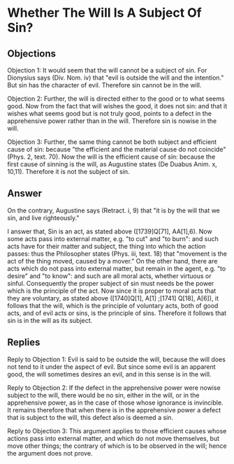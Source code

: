 # Whether The Will Is A Subject Of Sin?

## Objections

Objection 1: It would seem that the will cannot be a subject of sin. For Dionysius says (Div. Nom. iv) that "evil is outside the will and the intention." But sin has the character of evil. Therefore sin cannot be in the will.

Objection 2: Further, the will is directed either to the good or to what seems good. Now from the fact that will wishes the good, it does not sin: and that it wishes what seems good but is not truly good, points to a defect in the apprehensive power rather than in the will. Therefore sin is nowise in the will.

Objection 3: Further, the same thing cannot be both subject and efficient cause of sin: because "the efficient and the material cause do not coincide" (Phys. 2, text. 70). Now the will is the efficient cause of sin: because the first cause of sinning is the will, as Augustine states (De Duabus Anim. x, 10,11). Therefore it is not the subject of sin.

## Answer

On the contrary, Augustine says (Retract. i, 9) that "it is by the will that we sin, and live righteously."

I answer that, Sin is an act, as stated above ([1739]Q[71], AA[1],6). Now some acts pass into external matter, e.g. "to cut" and "to burn": and such acts have for their matter and subject, the thing into which the action passes: thus the Philosopher states (Phys. iii, text. 18) that "movement is the act of the thing moved, caused by a mover." On the other hand, there are acts which do not pass into external matter, but remain in the agent, e.g. "to desire" and "to know": and such are all moral acts, whether virtuous or sinful. Consequently the proper subject of sin must needs be the power which is the principle of the act. Now since it is proper to moral acts that they are voluntary, as stated above ([1740]Q[1], A[1] ;[1741] Q[18], A[6]), it follows that the will, which is the principle of voluntary acts, both of good acts, and of evil acts or sins, is the principle of sins. Therefore it follows that sin is in the will as its subject.

## Replies

Reply to Objection 1: Evil is said to be outside the will, because the will does not tend to it under the aspect of evil. But since some evil is an apparent good, the will sometimes desires an evil, and in this sense is in the will.

Reply to Objection 2: If the defect in the apprehensive power were nowise subject to the will, there would be no sin, either in the will, or in the apprehensive power, as in the case of those whose ignorance is invincible. It remains therefore that when there is in the apprehensive power a defect that is subject to the will, this defect also is deemed a sin.

Reply to Objection 3: This argument applies to those efficient causes whose actions pass into external matter, and which do not move themselves, but move other things; the contrary of which is to be observed in the will; hence the argument does not prove.